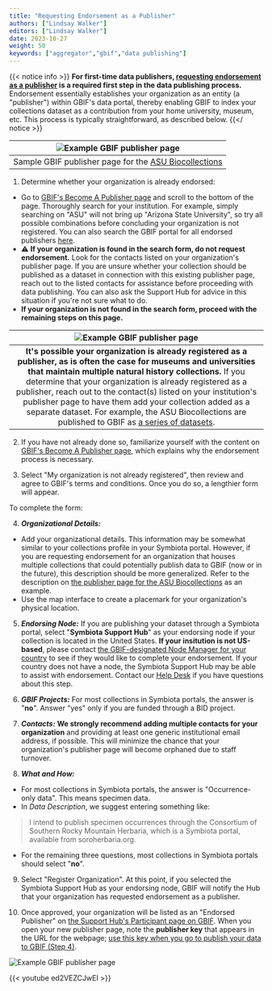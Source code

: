 ```yaml
---
title: "Requesting Endorsement as a Publisher"
authors: ["Lindsay Walker"]
editors: ["Lindsay Walker"]
date: 2023-10-27
weight: 50
keywords: ["aggregator","gbif","data publishing"]
---
```


{{< notice info >}}
 **For first-time data publishers, [requesting endorsement as a publisher](https://www.gbif.org/become-a-publisher) is a required first step in the data publishing process.** Endorsement essentially establishes your organization as an entity (a "publisher") within GBIF's data portal, thereby enabling GBIF to index your collections dataset as a contribution from your home university, museum, etc. This process is typically straightforward, as described below.
{{</ notice >}}

| ![Example GBIF publisher page](/symbiota-docs/images/endorsementpublisherexample.png) |
|:--:|
| Sample GBIF publisher page for the [ASU Biocollections](https://www.gbif.org/publisher/814cdfb5-d4f8-4453-815f-ea5df98e76bf) |

1. Determine whether your organization is already endorsed:
* Go to [GBIF's Become A Publisher page](https://www.gbif.org/become-a-publisher) and scroll to the bottom of the page. Thoroughly search for your institution. For example, simply searching on "ASU" will not bring up "Arizona State University", so try all possible combinations before concluding your organization is not registered. You can also search the GBIF portal for all endorsed publishers [here](https://www.gbif.org/publisher/search). 
* ⚠️ **If your organization is found in the search form, do not request endorsement.** Look for the contacts listed on your organization's publisher page. If you are unsure whether your collection should be published as a dataset in connection with this existing publisher page, reach out to the listed contacts for assistance before proceeding with data publishing. You can also ask the Support Hub for advice in this situation if you're not sure what to do.
* **If your organization is not found in the search form, proceed with the remaining steps on this page.**

| ![Example GBIF publisher page](/symbiota-docs/images/endorsementpublisherexample2.png) |
|:--:|
| **It's possible your organization is already registered as a publisher, as is often the case for museums and universities that maintain multiple natural history collections.** If you determine that your organization is already registered as a publisher, reach out to the contact(s) listed on your institution's publisher page to have them add your collection added as a separate dataset. For example, the ASU Biocollections are published to GBIF as [a series of datasets](https://www.gbif.org/dataset/search?publishing_org=814cdfb5-d4f8-4453-815f-ea5df98e76bf). |

2. If you have  not already done so, familiarize yourself with the content on [GBIF's Become A Publisher page](https://www.gbif.org/become-a-publisher), which explains why the endorsement process is necessary. 

3.  Select "My organization is not already registered", then review and agree to GBIF's terms and conditions. Once you do so, a lengthier form will appear. 

To complete the form:

4. **_Organizational Details:_**
* Add your organizational details. This information may be somewhat similar to your collections profile in your Symbiota portal. However, if you are requesting endorsement for an organization that houses multiple collections that could potentially publish data to GBIF (now or in the future), this description should be more generalized. Refer to the description on [the publisher page for the ASU Biocollections](https://www.gbif.org/publisher/814cdfb5-d4f8-4453-815f-ea5df98e76bf) as an example.
* Use the map interface to create a placemark for your organization's physical location. 

5. **_Endorsing Node:_** If you are publishing your dataset through a Symbiota portal, select "**Symbiota Support Hub**" as your endorsing node if your collection is located in the United States. **If your insitution is not US-based**, please contact [the GBIF-designated Node Manager for your country](https://www.gbif.org/the-gbif-network) to see if they would like to complete your endorsement. If your country does not have a node, the Symbiota Support Hub may be able to assist with endorsement. Contact our [Help Desk](mailto:help@symbiota.org) if you have questions about this step.

6. **_GBIF Projects:_** For most collections in Symbiota portals, the answer is "**no**". Answer "yes" only if you are funded through a BID project.

7. **_Contacts:_** **We strongly recommend adding multiple contacts for your organization** and providing at least one generic institutional email address, if possible. This will minimize the chance that your organization's publisher page will become orphaned due to staff turnover. 

8. **_What and How:_**
* For most collections in Symbiota portals, the answer is "Occurrence-only data". This means specimen data.
* In _Data Description_, we suggest entering something like: 
> I intend to publish specimen occurrences through the Consortium of Southern Rocky Mountain Herbaria, which is a Symbiota portal, available from soroherbaria.org.
* For the remaining three questions, most collections in Symbiota portals should select "**no**".

9. Select "Register Organization". At this point, if you selected the Symbiota Support Hub as your endorsing node, GBIF will notify the Hub that your organization has requested endorsement as a publisher.

10. Once approved, your organization will be listed as an "Endorsed Publisher" on [the Support Hub's Participant page on GBIF](https://www.gbif.org/participant/429). When you open your new publisher page, note the **publisher key** that appears in the URL for the webpage; [use this key when you go to publish your data to GBIF (Step 4)](https://biokic.github.io/symbiota-docs/coll_manager/data_publishing/gbif/).

![Example GBIF publisher page](/symbiota-docs/images/endorsementpublisherkey.png)

{{< youtube ed2VEZCJwEI >}}

  
